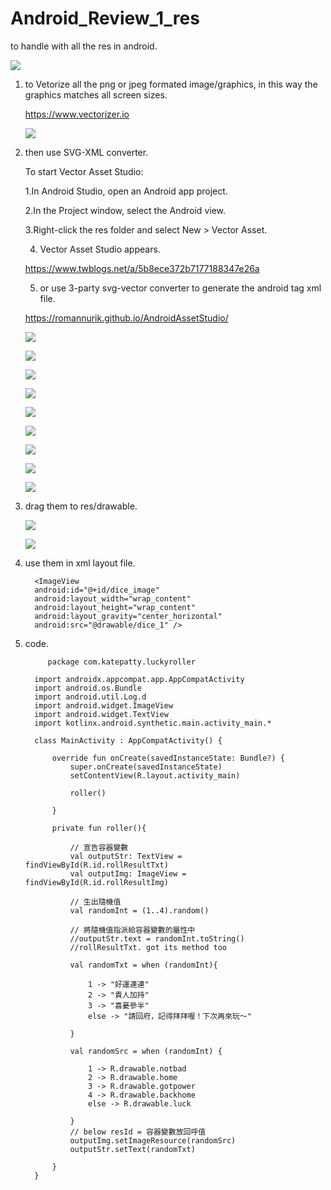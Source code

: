 # Android_Review_1_res
to handle with all the res in android.

![](https://raw.githubusercontent.com/QueenieCplusplus/Android_Review_1_res/main/output%202.png)

1. to Vetorize all the png or jpeg formated image/graphics, in this way the graphics matches all screen sizes.

   https://www.vectorizer.io
   
   ![](https://raw.githubusercontent.com/QueenieCplusplus/Android_Review_1_res/main/vetorization.png)
   
2. then use SVG-XML converter.

   To start Vector Asset Studio:

     1.In Android Studio, open an Android app project.
     
     2.In the Project window, select the Android view.
     
     3.Right-click the res folder and select New > Vector Asset.

     4. Vector Asset Studio appears.

   https://www.twblogs.net/a/5b8ece372b7177188347e26a 
   
   5. or use 3-party svg-vector converter to generate the android tag xml file.
   
   https://romannurik.github.io/AndroidAssetStudio/
   
   ![](https://raw.githubusercontent.com/QueenieCplusplus/Android_Review_1_res/main/svg1.png)
   
   ![](https://raw.githubusercontent.com/QueenieCplusplus/Android_Review_1_res/main/svg2.png)
   
   ![](https://raw.githubusercontent.com/QueenieCplusplus/Android_Review_1_res/main/svg3.png)
   
   ![](https://raw.githubusercontent.com/QueenieCplusplus/Android_Review_1_res/main/svg4.png)
   
   ![](https://raw.githubusercontent.com/QueenieCplusplus/Android_Review_1_res/main/svg5.png)
   
   ![](https://raw.githubusercontent.com/QueenieCplusplus/Android_Review_1_res/main/svg6.png)
   
   ![](https://raw.githubusercontent.com/QueenieCplusplus/Android_Review_1_res/main/svg7.png)
   
   ![](https://raw.githubusercontent.com/QueenieCplusplus/Android_Review_1_res/main/svg8.png)
   
   ![](https://raw.githubusercontent.com/QueenieCplusplus/Android_Review_1_res/main/svg9.png)

2. drag them to res/drawable.

   ![](https://raw.githubusercontent.com/QueenieCplusplus/Android_Review_1_res/main/drag%20res.png)
   
   ![](https://raw.githubusercontent.com/QueenieCplusplus/Android_Review_1_res/main/path.png)

3. use them in xml layout file.

         <ImageView
         android:id="@+id/dice_image"
         android:layout_width="wrap_content"
         android:layout_height="wrap_content"
         android:layout_gravity="center_horizontal"
         android:src="@drawable/dice_1" />


4. code.

            package com.katepatty.luckyroller

         import androidx.appcompat.app.AppCompatActivity
         import android.os.Bundle
         import android.util.Log.d
         import android.widget.ImageView
         import android.widget.TextView
         import kotlinx.android.synthetic.main.activity_main.*

         class MainActivity : AppCompatActivity() {

             override fun onCreate(savedInstanceState: Bundle?) {
                 super.onCreate(savedInstanceState)
                 setContentView(R.layout.activity_main)

                 roller()

             }

             private fun roller(){

                 // 宣告容器變數
                 val outputStr: TextView = findViewById(R.id.rollResultTxt)
                 val outputImg: ImageView = findViewById(R.id.rollResultImg)

                 // 生出隨機值
                 val randomInt = (1..4).random()

                 // 將隨機值指派給容器變數的屬性中
                 //outputStr.text = randomInt.toString()
                 //rollResultTxt. got its method too

                 val randomTxt = when (randomInt){

                     1 -> "好運連連"
                     2 -> "貴人加持"
                     3 -> "喜憂參半"
                     else -> "請回府，記得拜拜喔！下次再來玩～"

                 }

                 val randomSrc = when (randomInt) {

                     1 -> R.drawable.notbad
                     2 -> R.drawable.home
                     3 -> R.drawable.gotpower
                     4 -> R.drawable.backhome
                     else -> R.drawable.luck

                 }
                 // below resId = 容器變數放回呼值
                 outputImg.setImageResource(randomSrc)
                 outputStr.setText(randomTxt)

             }
         }
